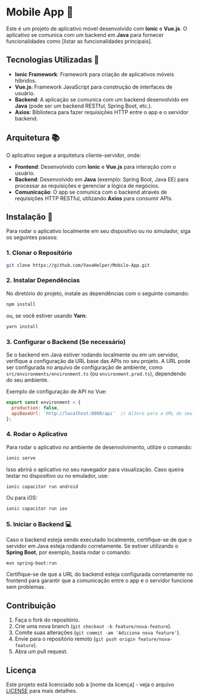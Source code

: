
# Mobile App 📳

Este é um projeto de aplicativo móvel desenvolvido com **Ionic** e **Vue.js**. O aplicativo se comunica com um backend em **Java** para fornecer funcionalidades como [listar as funcionalidades principais].

## Tecnologias Utilizadas 👾

- **Ionic Framework**: Framework para criação de aplicativos móveis híbridos.
- **Vue.js**: Framework JavaScript para construção de interfaces de usuário.
- **Backend**: A aplicação se comunica com um backend desenvolvido em **Java** (pode ser um backend RESTful, Spring Boot, etc.).
- **Axios**: Biblioteca para fazer requisições HTTP entre o app e o servidor backend.

## Arquitetura 📚

O aplicativo segue a arquitetura cliente-servidor, onde:

- **Frontend**: Desenvolvido com **Ionic** e **Vue.js** para interação com o usuário.
- **Backend**: Desenvolvido em **Java** (exemplo: Spring Boot, Java EE) para processar as requisições e gerenciar a lógica de negócios.
- **Comunicação**: O app se comunica com o backend através de requisições HTTP RESTful, utilizando **Axios** para consumir APIs.

## Instalação 🔨

Para rodar o aplicativo localmente em seu dispositivo ou no simulador, siga os seguintes passos:

### 1. Clonar o Repositório

```bash
git clone https://github.com/VavaHelper/Mobile-App.git
```

### 2. Instalar Dependências

No diretório do projeto, instale as dependências com o seguinte comando:

```bash
npm install
```

ou, se você estiver usando **Yarn**:

```bash
yarn install
```

### 3. Configurar o Backend (Se necessário)

Se o backend em Java estiver rodando localmente ou em um servidor, verifique a configuração da URL base das APIs no seu projeto. A URL pode ser configurada no arquivo de configuração de ambiente, como `src/environments/environment.ts` (ou `environment.prod.ts`), dependendo do seu ambiente.

Exemplo de configuração de API no Vue:

```javascript
export const environment = {
  production: false,
  apiBaseUrl: 'http://localhost:8080/api'  // Altere para a URL do seu backend em Java
};
```

### 4. Rodar o Aplicativo 

Para rodar o aplicativo no ambiente de desenvolvimento, utilize o comando:

```bash
ionic serve
```

Isso abrirá o aplicativo no seu navegador para visualização. Caso queira testar no dispositivo ou no emulador, use:

```bash
ionic capacitor run android
```

Ou para iOS:

```bash
ionic capacitor run ios
```

### 5. Iniciar o Backend 💻

Caso o backend esteja sendo executado localmente, certifique-se de que o servidor em Java esteja rodando corretamente. Se estiver utilizando o **Spring Boot**, por exemplo, basta rodar o comando:

```bash
mvn spring-boot:run
```

Certifique-se de que a URL do backend esteja configurada corretamente no frontend para garantir que a comunicação entre o app e o servidor funcione sem problemas.

## Contribuição

1. Faça o fork do repositório.
2. Crie uma nova branch (`git checkout -b feature/nova-feature`).
3. Comite suas alterações (`git commit -am 'Adiciona nova feature'`).
4. Envie para o repositório remoto (`git push origin feature/nova-feature`).
5. Abra um pull request.

## Licença

Este projeto está licenciado sob a [nome da licença] - veja o arquivo [LICENSE](LICENSE) para mais detalhes.
